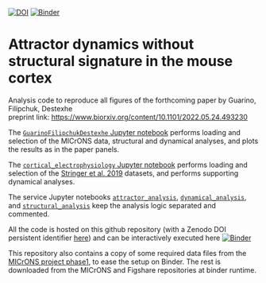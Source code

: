[![DOI](https://zenodo.org/badge/498655295.svg)](https://zenodo.org/badge/latestdoi/498655295) 
[![Binder](https://mybinder.org/badge_logo.svg)](https://mybinder.org/v2/gh/dguarino/Guarino-Filipchuk-Destexhe/HEAD)

# Attractor dynamics without structural signature in the mouse cortex

Analysis code to reproduce all figures of the forthcoming paper by Guarino, Filipchuk, Destexhe      
preprint link: https://www.biorxiv.org/content/10.1101/2022.05.24.493230

The [`GuarinoFilipchukDestexhe` Jupyter notebook](https://github.com/dguarino/Guarino-Filipchuk-Destexhe/blob/main/GuarinoFilipchukDestexhe.ipynb) performs loading and selection of the MICrONS data, structural and dynamical analyses, and plots the results as in the paper panels.    

The [`cortical_electrophysiology` Jupyter notebook](https://github.com/dguarino/Guarino-Filipchuk-Destexhe/blob/main/cortical_electrophysiology.ipynb) performs loading and selection of the [Stringer et al. 2019](https://www.science.org/doi/10.1126/science.aav7893) datasets, and performs supporting dynamical analyses.

The service Jupyter notebooks [`attractor_analysis`](https://github.com/dguarino/Guarino-Filipchuk-Destexhe/blob/main/attractor_analysis.ipynb), [`dynamical_analysis`](https://github.com/dguarino/Guarino-Filipchuk-Destexhe/blob/main/dynamical_analysis.ipynb), and [`structural_analysis`](https://github.com/dguarino/Guarino-Filipchuk-Destexhe/blob/main/structural_analysis.ipynb) keep the analysis logic separated and commented.

All the code is hosted on this github repository (with a Zenodo DOI persistent identifier [here](https://zenodo.org/badge/latestdoi/498655295)) and can be interactively executed here [![Binder](https://mybinder.org/badge_logo.svg)](https://mybinder.org/v2/gh/dguarino/Guarino-Filipchuk-Destexhe/HEAD)

This repository also contains a copy of some required data files from the [MICrONS project phase1](https://www.microns-explorer.org/phase1), to ease the setup on Binder. The rest is downloaded from the MICrONS and Figshare repositories at binder runtime.
